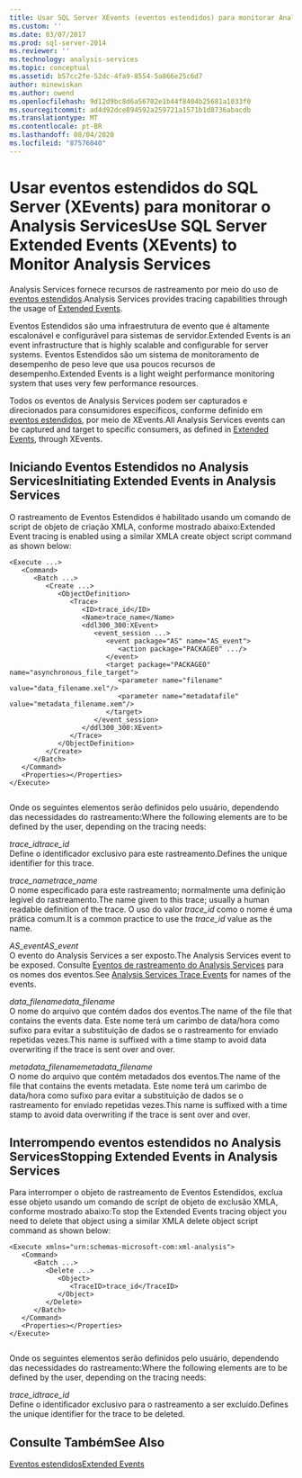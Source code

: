 ```yaml
---
title: Usar SQL Server XEvents (eventos estendidos) para monitorar Analysis Services | Microsoft Docs
ms.custom: ''
ms.date: 03/07/2017
ms.prod: sql-server-2014
ms.reviewer: ''
ms.technology: analysis-services
ms.topic: conceptual
ms.assetid: b57cc2fe-52dc-4fa9-8554-5a866e25c6d7
author: minewiskan
ms.author: owend
ms.openlocfilehash: 9d12d9bc8d6a56702e1b44f8404b25681a1033f0
ms.sourcegitcommit: ad4d92dce894592a259721a1571b1d8736abacdb
ms.translationtype: MT
ms.contentlocale: pt-BR
ms.lasthandoff: 08/04/2020
ms.locfileid: "87576040"
---
```

# <a name="use-sql-server-extended-events-xevents-to-monitor-analysis-services"></a><span data-ttu-id="78dde-102">Usar eventos estendidos do SQL Server (XEvents) para monitorar o Analysis Services</span><span class="sxs-lookup"><span data-stu-id="78dde-102">Use SQL Server Extended Events (XEvents) to Monitor Analysis Services</span></span>
  <span data-ttu-id="78dde-103">Analysis Services fornece recursos de rastreamento por meio do uso de [eventos estendidos](../../relational-databases/extended-events/extended-events.md).</span><span class="sxs-lookup"><span data-stu-id="78dde-103">Analysis Services provides tracing capabilities through the usage of [Extended Events](../../relational-databases/extended-events/extended-events.md).</span></span>  
  
 <span data-ttu-id="78dde-104">Eventos Estendidos são uma infraestrutura de evento que é altamente escalonável e configurável para sistemas de servidor.</span><span class="sxs-lookup"><span data-stu-id="78dde-104">Extended Events is an event infrastructure that is highly scalable and configurable for server systems.</span></span> <span data-ttu-id="78dde-105">Eventos Estendidos são um sistema de monitoramento de desempenho de peso leve que usa poucos recursos de desempenho.</span><span class="sxs-lookup"><span data-stu-id="78dde-105">Extended Events is a light weight performance monitoring system that uses very few performance resources.</span></span>  
  
 <span data-ttu-id="78dde-106">Todos os eventos de Analysis Services podem ser capturados e direcionados para consumidores específicos, conforme definido em [eventos estendidos](../../relational-databases/extended-events/extended-events.md), por meio de XEvents.</span><span class="sxs-lookup"><span data-stu-id="78dde-106">All Analysis Services events can be captured and target to specific consumers, as defined in [Extended Events](../../relational-databases/extended-events/extended-events.md), through XEvents.</span></span>  
  
## <a name="initiating-extended-events-in-analysis-services"></a><span data-ttu-id="78dde-107">Iniciando Eventos Estendidos no Analysis Services</span><span class="sxs-lookup"><span data-stu-id="78dde-107">Initiating Extended Events in Analysis Services</span></span>  
 <span data-ttu-id="78dde-108">O rastreamento de Eventos Estendidos é habilitado usando um comando de script de objeto de criação XMLA, conforme mostrado abaixo:</span><span class="sxs-lookup"><span data-stu-id="78dde-108">Extended Event tracing is enabled using a similar XMLA create object script command as shown below:</span></span>  
  
```  
<Execute ...>  
   <Command>  
      <Batch ...>  
         <Create ...>  
            <ObjectDefinition>  
               <Trace>  
                  <ID>trace_id</ID>  
                  <Name>trace_name</Name>  
                  <ddl300_300:XEvent>  
                     <event_session ...>  
                        <event package="AS" name="AS_event">  
                           <action package="PACKAGE0" .../>  
                        </event>  
                        <target package="PACKAGE0" name="asynchronous_file_target">  
                           <parameter name="filename" value="data_filename.xel"/>  
                           <parameter name="metadatafile" value="metadata_filename.xem"/>  
                        </target>  
                     </event_session>  
                  </ddl300_300:XEvent>  
               </Trace>  
            </ObjectDefinition>  
         </Create>  
      </Batch>  
   </Command>  
   <Properties></Properties>  
</Execute>  
  
```  
  
 <span data-ttu-id="78dde-109">Onde os seguintes elementos serão definidos pelo usuário, dependendo das necessidades do rastreamento:</span><span class="sxs-lookup"><span data-stu-id="78dde-109">Where the following elements are to be defined by the user, depending on the tracing needs:</span></span>  
  
 <span data-ttu-id="78dde-110">*trace_id*</span><span class="sxs-lookup"><span data-stu-id="78dde-110">*trace_id*</span></span>  
 <span data-ttu-id="78dde-111">Define o identificador exclusivo para este rastreamento.</span><span class="sxs-lookup"><span data-stu-id="78dde-111">Defines the unique identifier for this trace.</span></span>  
  
 <span data-ttu-id="78dde-112">*trace_name*</span><span class="sxs-lookup"><span data-stu-id="78dde-112">*trace_name*</span></span>  
 <span data-ttu-id="78dde-113">O nome especificado para este rastreamento; normalmente uma definição legível do rastreamento.</span><span class="sxs-lookup"><span data-stu-id="78dde-113">The name given to this trace; usually a human readable definition of the trace.</span></span> <span data-ttu-id="78dde-114">O uso do valor *trace_id* como o nome é uma prática comum.</span><span class="sxs-lookup"><span data-stu-id="78dde-114">It is a common practice to use the *trace_id* value as the name.</span></span>  
  
 <span data-ttu-id="78dde-115">*AS_event*</span><span class="sxs-lookup"><span data-stu-id="78dde-115">*AS_event*</span></span>  
 <span data-ttu-id="78dde-116">O evento do Analysis Services a ser exposto.</span><span class="sxs-lookup"><span data-stu-id="78dde-116">The Analysis Services event to be exposed.</span></span> <span data-ttu-id="78dde-117">Consulte [Eventos de rastreamento do Analysis Services](https://docs.microsoft.com/bi-reference/trace-events/analysis-services-trace-events) para os nomes dos eventos.</span><span class="sxs-lookup"><span data-stu-id="78dde-117">See [Analysis Services Trace Events](https://docs.microsoft.com/bi-reference/trace-events/analysis-services-trace-events) for names of the events.</span></span>  
  
 <span data-ttu-id="78dde-118">*data_filename*</span><span class="sxs-lookup"><span data-stu-id="78dde-118">*data_filename*</span></span>  
 <span data-ttu-id="78dde-119">O nome do arquivo que contém dados dos eventos.</span><span class="sxs-lookup"><span data-stu-id="78dde-119">The name of the file that contains the events data.</span></span> <span data-ttu-id="78dde-120">Este nome terá um carimbo de data/hora como sufixo para evitar a substituição de dados se o rastreamento for enviado repetidas vezes.</span><span class="sxs-lookup"><span data-stu-id="78dde-120">This name is suffixed with a time stamp to avoid data overwriting if the trace is sent over and over.</span></span>  
  
 <span data-ttu-id="78dde-121">*metadata_filename*</span><span class="sxs-lookup"><span data-stu-id="78dde-121">*metadata_filename*</span></span>  
 <span data-ttu-id="78dde-122">O nome do arquivo que contém metadados dos eventos.</span><span class="sxs-lookup"><span data-stu-id="78dde-122">The name of the file that contains the events metadata.</span></span> <span data-ttu-id="78dde-123">Este nome terá um carimbo de data/hora como sufixo para evitar a substituição de dados se o rastreamento for enviado repetidas vezes.</span><span class="sxs-lookup"><span data-stu-id="78dde-123">This name is suffixed with a time stamp to avoid data overwriting if the trace is sent over and over.</span></span>  
  
## <a name="stopping-extended-events-in-analysis-services"></a><span data-ttu-id="78dde-124">Interrompendo eventos estendidos no Analysis Services</span><span class="sxs-lookup"><span data-stu-id="78dde-124">Stopping Extended Events in Analysis Services</span></span>  
 <span data-ttu-id="78dde-125">Para interromper o objeto de rastreamento de Eventos Estendidos, exclua esse objeto usando um comando de script de objeto de exclusão XMLA, conforme mostrado abaixo:</span><span class="sxs-lookup"><span data-stu-id="78dde-125">To stop the Extended Events tracing object you need to delete that object using a similar XMLA delete object script command as shown below:</span></span>  
  
```  
<Execute xmlns="urn:schemas-microsoft-com:xml-analysis">  
   <Command>  
      <Batch ...>  
         <Delete ...>  
            <Object>  
               <TraceID>trace_id</TraceID>  
            </Object>  
         </Delete>  
      </Batch>  
   </Command>  
   <Properties></Properties>  
</Execute>  
  
```  
  
 <span data-ttu-id="78dde-126">Onde os seguintes elementos serão definidos pelo usuário, dependendo das necessidades do rastreamento:</span><span class="sxs-lookup"><span data-stu-id="78dde-126">Where the following elements are to be defined by the user, depending on the tracing needs:</span></span>  
  
 <span data-ttu-id="78dde-127">*trace_id*</span><span class="sxs-lookup"><span data-stu-id="78dde-127">*trace_id*</span></span>  
 <span data-ttu-id="78dde-128">Define o identificador exclusivo para o rastreamento a ser excluído.</span><span class="sxs-lookup"><span data-stu-id="78dde-128">Defines the unique identifier for the trace to be deleted.</span></span>  
  
## <a name="see-also"></a><span data-ttu-id="78dde-129">Consulte Também</span><span class="sxs-lookup"><span data-stu-id="78dde-129">See Also</span></span>  
 [<span data-ttu-id="78dde-130">Eventos estendidos</span><span class="sxs-lookup"><span data-stu-id="78dde-130">Extended Events</span></span>](../../relational-databases/extended-events/extended-events.md)  
  
  
